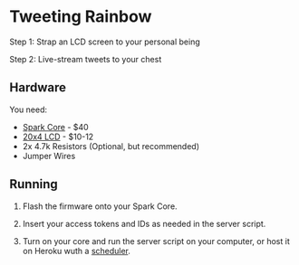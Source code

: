 Tweeting Rainbow
==================

Step 1: Strap an LCD screen to your personal being

Step 2: Live-stream tweets to your chest

## Hardware

You need:

* [Spark Core](http://spark.io) - $40
* [20x4 LCD](http://www.amazon.com/gp/product/B0080DYTZQ/ref=oh_aui_detailpage_o00_s00?ie=UTF8&psc=1) - $10-12
* 2x 4.7k Resistors (Optional, but recommended)
* Jumper Wires

## Running

1. Flash the firmware onto your Spark Core.

2. Insert your access tokens and IDs as needed in the server script.

3. Turn on your core and run the server script on your computer, or host it on Heroku wuth a [scheduler](https://devcenter.heroku.com/articles/clock-processes-python).